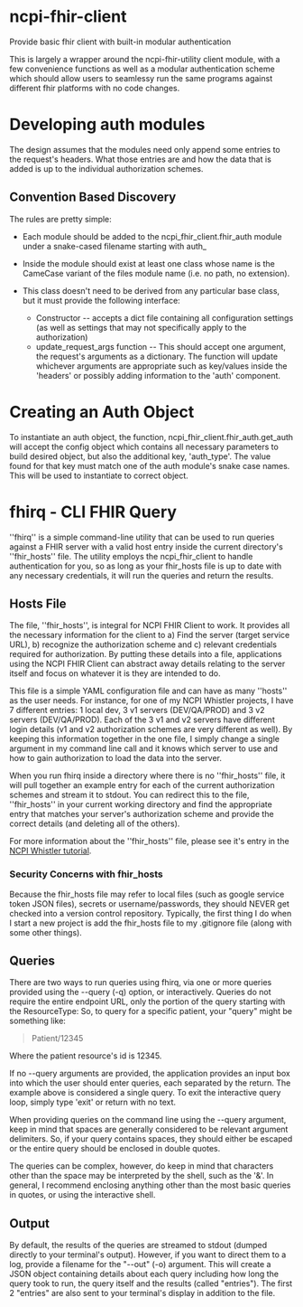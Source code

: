 # ncpi-fhir-client
Provide basic fhir client with built-in modular authentication

This is largely a wrapper around the ncpi-fhir-utility client module, with a few convenience functions as well as a modular authentication scheme which should allow users to seamlessy run the same programs against different fhir platforms with no code changes. 

# Developing auth modules
The design assumes that the modules need only append some entries to the request's headers. What those entries are and how the data that is added is up to the individual authorization schemes. 

## Convention Based Discovery
The rules are pretty simple: 
* Each module should be added to the ncpi_fhir_client.fhir_auth module under a snake-cased filename starting with auth_ 

* Inside the module should exist at least one class whose name is the CameCase variant of the files module name (i.e. no path, no extension). 

* This class doesn't need to be derived from any particular base class, but it must provide the following interface: 
	* Constructor -- accepts a dict file containing all configuration settings (as well as settings that may not specifically apply to the authorization)
	* update_request_args function -- This should accept one argument, the request's arguments as a dictionary. The function will update whichever arguments are appropriate such as key/values inside the 'headers' or possibly adding information to the 'auth' component.

# Creating an Auth Object
To instantiate an auth object, the function, ncpi_fhir_client.fhir_auth.get_auth will accept the config object which contains all necessary parameters to build desired object, but also the additional key, 'auth_type'. The value found for that key must match one of the auth module's snake case names. This will be used to instantiate to correct object. 

# fhirq - CLI FHIR Query 
''fhirq'' is a simple command-line utility that can be used to run queries against a FHIR server with a valid host entry inside the current directory's ''fhir_hosts'' file. The utility employs the ncpi_fhir_client to handle authentication for you, so as long as your fhir_hosts file is up to date with any necessary credentials, it will run the queries and return the results. 

## Hosts File
The file, ''fhir_hosts'', is integral for NCPI FHIR Client to work. It provides all the necessary information for the client to a) Find the server (target service URL), b) recognize the authorization scheme and c) relevant credentials required for authorization. By putting these details into a file, applications using the NCPI FHIR Client can abstract away details relating to the server itself and focus on whatever it is they are intended to do. 

This file is a simple YAML configuration file and can have as many ''hosts'' as the user needs. For instance, for one of my NCPI Whistler projects, I have 7 different entries: 1 local dev, 3 v1 servers (DEV/QA/PROD) and 3 v2 servers (DEV/QA/PROD). Each of the 3 v1 and v2 servers have different login details (v1 and v2 authorization schemes are very different as well). By keeping this information together in the one file, I simply change a single argument in my command line call and it knows which server to use and how to gain authorization to load the data into the server. 

When you run fhirq inside a directory where there is no ''fhir_hosts'' file, it will pull together an example entry for each of the current authorization schemes and stream it to stdout. You can redirect this to the file, ''fhir_hosts'' in your current working directory and find the appropriate entry that matches your server's authorization scheme and provide the correct details (and deleting all of the others). 

For more information about the ''fhir_hosts'' file, please see it's entry in the [NCPI Whistler tutorial](https://nih-ncpi.github.io/ncpi-whistler/#/?id=fhir-hosts). 

### Security Concerns with fhir_hosts
Because the fhir_hosts file may refer to local files (such as google service token JSON files), secrets or username/passwords, they should NEVER get checked into a version control repository. Typically, the first thing I do when I start a new project is add the fhir_hosts file to my .gitignore file (along with some other things). 

## Queries
There are two ways to run queries using fhirq, via one or more queries provided using the --query (-q) option, or interactively. Queries do not require the entire endpoint URL, only the portion of the query starting with the ResourceType: So, to query for a specific patient, your "query" might be something like: 
>Patient/12345

Where the patient resource's id is 12345. 

If no --query arguments are provided, the application provides an input box into which the user should enter queries, each separated by the return. The example above is considered a single query. To exit the interactive query loop, simply type 'exit' or return with no text. 

When providing queries on the command line using the --query argument, keep in mind that spaces are generally considered to be relevant argument delimiters. So, if your query contains spaces, they should either be escaped or the entire query should be enclosed in double quotes.

The queries can be complex, however, do keep in mind that characters other than the space may be interpreted by the shell, such as the '&'. In general, I recommend enclosing anything other than the most basic queries in quotes, or using the interactive shell. 

## Output
By default, the results of the queries are streamed to stdout (dumped directly to your terminal's output). However, if you want to direct them to a log, provide a filename for the "--out" (-o) argument. This will create a JSON object containing details about each query including how long the query took to run, the query itself and the results (called "entries"). The first 2 "entries" are also sent to your terminal's display in addition to the file. 


